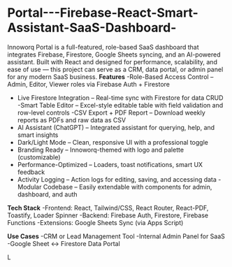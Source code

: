 # Portal---Firebase-React-Smart-Assistant-SaaS-Dashboard-
Innoworq Portal is a full-featured, role-based SaaS dashboard that integrates Firebase, Firestore, Google Sheets syncing, and an AI-powered assistant. Built with React and designed for performance, scalability, and ease of use — this project can serve as a CRM, data portal, or admin panel for any modern SaaS business.
**Features**
-Role-Based Access Control – Admin, Editor, Viewer roles via Firebase Auth + Firestore
- Live Firestore Integration – Real-time sync with Firestore for data CRUD
-Smart Table Editor – Excel-style editable table with field validation and row-level controls
-CSV Export + PDF Report – Download weekly reports as PDFs and raw data as CSV
- AI Assistant (ChatGPT) – Integrated assistant for querying, help, and smart insights
- Dark/Light Mode – Clean, responsive UI with a professional toggle
- Branding Ready – Innoworq-themed with logo and palette (customizable)
- Performance-Optimized – Loaders, toast notifications, smart UX feedback
- Activity Logging – Action logs for editing, saving, and accessing data
-Modular Codebase – Easily extendable with components for admin, dashboard, and auth

**Tech Stack**
-Frontend: React, Tailwind/CSS, React Router, React-PDF, Toastify, Loader Spinner
-Backend: Firebase Auth, Firestore, Firebase Functions
-Extensions: Google Sheets Sync (via Apps Script)

**Use Cases**
-CRM or Lead Management Tool
-Internal Admin Panel for SaaS
-Google Sheet ↔ Firestore Data Portal



L

